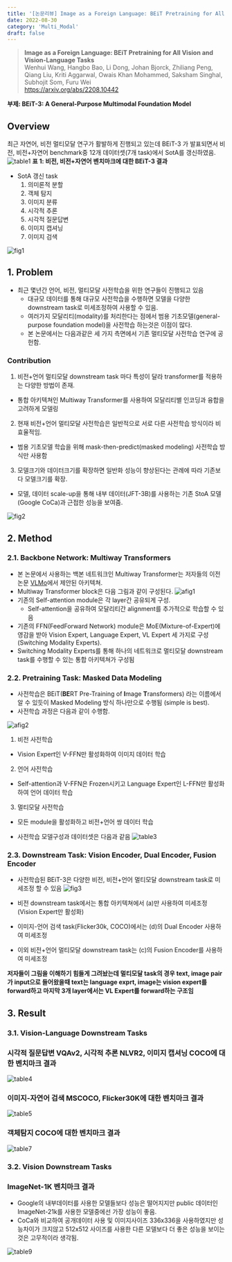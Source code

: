 ```yaml
---
title: '[논문리뷰] Image as a Foreign Language: BEiT Pretraining for All Vision and Vision-Language Tasks'
date: 2022-08-30
category: 'Multi_Modal'
draft: false
---
```


> **Image as a Foreign Language: BEiT Pretraining for All Vision and Vision-Language Tasks**  
Wenhui Wang, Hangbo Bao, Li Dong, Johan Bjorck, Zhiliang Peng, Qiang Liu, Kriti Aggarwal, Owais Khan Mohammed, Saksham Singhal, Subhojit Som, Furu Wei  
https://arxiv.org/abs/2208.10442


**부제: BEiT-3: A General-Purpose Multimodal Foundation Model**

## Overview
최근 자연어, 비전 멀티모달 연구가 활발하게 진행되고 있는데 BEiT-3 가 발표되면서 비전, 비전+자연어 benchmark중 12개 데이터셋(7개 task)에서 SotA를 갱신하였음.
![table1](./img/beit3/table1.png)
**표 1: 비전, 비전+자연어 벤치마크에 대한 BEiT-3 결과**
* SotA 갱신 task
  1. 의미론적 분할
  2. 객체 탐지
  3. 이미지 분류
  4. 시각적 추론
  5. 시각적 질문답변
  6. 이미지 캡셔닝
  7. 이미지 검색

![fig1](img/beit3/fig1.png)



## 1. Problem
* 최근 몇년간 언어, 비전, 멀티모달 사전학습을 위한 연구들이 진행되고 있음
  * 대규모 데이터를 통해 대규모 사전학습을 수행하면 모델을 다양한 downstream task로 미세조정하여 사용할 수 있음.
  * 여러가지 모달리티(modality)를 처리한다는 점에서 범용 기초모델(general-purpose foundation model)을 사전학습 하는것은 이점이 많다.
  * 본 논문에서는 다음과같은 세 가지 측면에서 기존 멀티모달 사전학습 연구에 공헌함.


### Contribution
1. 비전+언어 멀티모달 downstream task 마다 특성이 달라 transformer를 적용하는 다양한 방법이 존재.
  * 통합 아키텍쳐인 Multiway Transformer를 사용하여 모달리티별 인코딩과 융합을 고려하게 모델링
2. 현재 비전+언어 멀티모달 사전학습은 일반적으로 서로 다른 사전학습 방식이라 비효율적임.
  * 범용 기초모델 학습을 위해 mask-then-predict(masked modeling) 사전학습 방식만 사용함
3. 모델크기와 데이터크기를 확장하면 일반화 성능이 향상된다는 관례에 따라 기존보다 모델크기를 확장.
  * 모델, 데이터 scale-up을 통해 내부 데이터(JFT-3B)를 사용하는 기존 StoA 모델(Google CoCa)과 근접한 성능을 보여줌.

![fig2](./img/beit3/fig2.png)


## 2. Method
### 2.1. Backbone Network: Multiway Transformers
* 본 논문에서 사용하는 백본 네트워크인 Multiway Transformer는 저자들의 이전논문 [VLMo](https://arxiv.org/abs/2111.02358)에서 제안된 아키텍쳐.
* Multiway Transformer block은 다음 그림과 같이 구성된다.
![afig1](./img/beit3/afig1.png)
* 기존의 Self-attention module은 각 layer간 공유되게 구성.
  * Self-attention을 공유하여 모달리티간 alignment를 추가적으로 학습할 수 있음
* 기존의 FFN(FeedForward Network) module은 MoE(Mixture-of-Expert)에 영감을 받아 Vision Expert, Language Expert, VL Expert 세 가지로 구성(Switching Modality Experts).
* Switching Modality Experts를 통해 하나의 네트워크로 멀티모달 downstream task를 수행할 수 있는 통합 아키텍쳐가 구성됨

### 2.2. Pretraining Task: Masked Data Modeling
* 사전학습은 BEiT(**BE**RT Pre-Training of **I**mage **T**ransformers) 라는 이름에서 알 수 있듯이 Masked Modeling 방식 하나만으로 수행됨 (simple is best).
* 사전학습 과정은 다음과 같이 수행함.


![afig2](img/beit3/afig2.png)

1. 비전 사전학습
  * Vision Expert인 V-FFN만 활성화하여 이미지 데이터 학습
2. 언어 사전학습
  * Self-attention과 V-FFN은 Frozen시키고 Language Expert인 L-FFN만 활성화하여 언어 데이터 학습
3. 멀티모달 사전학습
  * 모든 module을 활성화하고 비전+언어 쌍 데이터 학습

* 사전학습 모델구성과 데이터셋은 다음과 같음
![table3](img/beit3/table3.png)

### 2.3. Downstream Task: Vision Encoder, Dual Encoder, Fusion Encoder
* 사전학습된 BEiT-3은 다양한 비전, 비전+언어 멀티모달 downstream task로 미세조정 할 수 있음
![fig3](img/beit3/fig3.png)

* 비전 downstream task에서는 통합 아키텍쳐에서 (a)만 사용하여 미세조정 (Vision Expert만 활성화)
* 이미지-언어 검색 task(Flicker30k, COCO)에서는 (d)의 Dual Encoder 사용하여 미세조정
* 이외 비전+언어 멀티모달 downstream task는 (c)의 Fusion Encoder를 사용하여 미세조정

**저자들이 그림을 이해하기 힘들게 그려놨는데 멀티모달 task의 경우 text, image pair가 input으로 들어왔을때 text는 language exprt, image는 vision expert를 forward하고 마지막 3개 layer에서는 VL Expert를 forward하는 구조임**


## 3. Result
### 3.1. Vision-Language Downstream Tasks
### 시각적 질문답변 VQAv2, 시각적 추론 NLVR2, 이미지 캡셔닝 COCO에 대한 벤치마크 결과
![table4](img/beit3/table4.png)

### 이미지-자연어 검색 MSCOCO, Flicker30K에 대한 벤치마크 결과
![table5](img/beit3/table5.png)

### 객체탐지 COCO에 대한 벤치마크 결과
![table7](img/beit3/table7.png)

### 3.2. Vision Downstream Tasks
### ImageNet-1K 벤치마크 결과
* Google의 내부데이터를 사용한 모델들보다 성능은 떨어지지만 public 데이터인 ImageNet-21k를 사용한 모델중에선 가장 성능이 좋음.
* CoCa와 비교하여 공개데이터 사용 및 이미지사이즈 336x336을 사용하였지만 성능차이가 크지않고 512x512 사이즈를 사용한 다른 모델보다 더 좋은 성능을 보이는것은 고무적이라 생각됨.

![table9](img/beit3/table9.png)